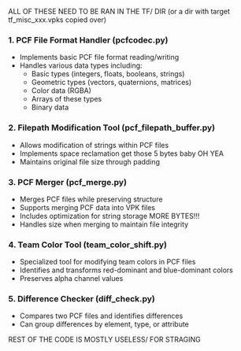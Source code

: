 ALL OF THESE NEED TO BE RAN IN THE TF/ DIR (or a dir with target tf_misc_xxx.vpks copied over)

### 1. PCF File Format Handler (pcfcodec.py)
- Implements basic PCF file format reading/writing
- Handles various data types including:
  - Basic types (integers, floats, booleans, strings)
  - Geometric types (vectors, quaternions, matrices)
  - Color data (RGBA)
  - Arrays of these types
  - Binary data

### 2. Filepath Modification Tool (pcf_filepath_buffer.py)
- Allows modification of strings within PCF files
- Implements space reclamation get those 5 bytes baby OH YEA
- Maintains original file size through padding

### 3. PCF Merger (pcf_merge.py)
- Merges PCF files while preserving structure
- Supports merging PCF data into VPK files
- Includes optimization for string storage MORE BYTES!!!
- Handles size when merging to maintain file integrity

### 4. Team Color Tool (team_color_shift.py)
- Specialized tool for modifying team colors in PCF files
- Identifies and transforms red-dominant and blue-dominant colors
- Preserves alpha channel values

### 5. Difference Checker (diff_check.py)
- Compares two PCF files and identifies differences
- Can group differences by element, type, or attribute

REST OF THE CODE IS MOSTLY USELESS/ FOR STRAGING
